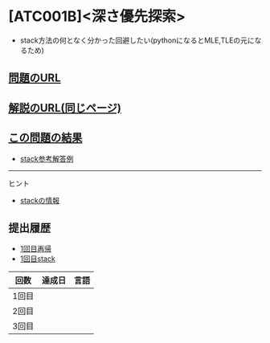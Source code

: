 # \[ATC001B\]\<深さ優先探索\>
* stack方法の何となく分かった回避したい(pythonになるとMLE,TLEの元になるため)
## [問題のURL](https://atcoder.jp/contests/atc001/tasks/dfs_a)

## [解説のURL(同じページ)](https://atcoder.jp/contests/atc001/tasks/dfs_a)

## [この問題の結果](https://atcoder.jp/contests/atc001/submissions?f.Task=dfs_a&f.LanguageName=C%2B%2B&f.Status=AC&f.User=)
* [stack参考解答例](https://atcoder.jp/contests/atc001/submissions/37391423)

---

ヒント

* [stackの情報](https://cpprefjp.github.io/reference/stack/stack.html)

## 提出履歴

* [1回目再帰](https://atcoder.jp/contests/atc001/submissions/37458009)
* [1回目stack](https://atcoder.jp/contests/atc001/submissions/me)

| 回数 | 達成日 | 言語 |
| --- | ----- | ---- |
| 1回目 |  |  |
| 2回目 |  |  |
| 3回目 |  |  |

